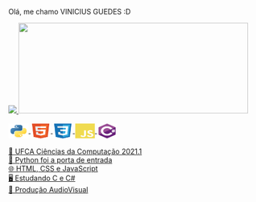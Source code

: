 Olá, me chamo VINICIUS GUEDES :D
 <div>
  <a href="https://github.com/VinicciusSantos">
  <img height="180em" src="https://github-readme-stats.vercel.app/api?username=VinicciusSantos&show_icons=true&theme=react&include_all_commits=true&count_private=true"/>
  <img width="456px" height="180em" src="https://github-readme-stats.vercel.app/api/top-langs/?username=VinicciusSantos&layout=compact&langs_count=7&theme=react"/>
</div>

 <div style="display: inline_block"><br>
  <img align="center" alt="Rafa-Python" height="30" width="40" src="https://raw.githubusercontent.com/devicons/devicon/master/icons/python/python-original.svg">
  <img align="center" alt="Rafa-HTML" height="30" width="40" src="https://raw.githubusercontent.com/devicons/devicon/master/icons/html5/html5-original.svg">
  <img align="center" alt="Rafa-CSS" height="30" width="40" src="https://raw.githubusercontent.com/devicons/devicon/master/icons/css3/css3-original.svg">
  <img align="center" alt="Rafa-Js" height="30" width="40" src="https://raw.githubusercontent.com/devicons/devicon/master/icons/javascript/javascript-plain.svg">
  <img align="center" alt="Rafa-Csharp" height="30" width="40" src="https://raw.githubusercontent.com/devicons/devicon/master/icons/csharp/csharp-original.svg">
</div>
 
</br>
🧮 UFCA Ciências da Computação 2021.1 </br>
🐍 Python foi a porta de entrada </br>
🌐 HTML, CSS e JavaScript </br>
🖥️ Estudando C e C# </br>
🎥 Produção AudioVisual
